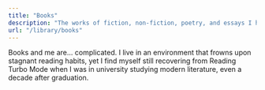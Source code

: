 ```yaml
---
title: "Books"
description: "The works of fiction, non-fiction, poetry, and essays I have read"
url: "/library/books"
---
```


Books and me are... complicated. I live in an environment that frowns upon stagnant reading habits, yet I find myself still recovering from Reading Turbo Mode when I was in university studying modern literature, even a decade after graduation.
